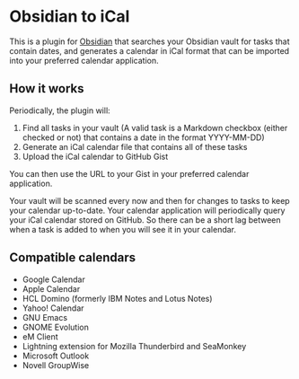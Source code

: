 # Obsidian to iCal

This is a plugin for [Obsidian](https://obsidian.md) that searches your Obsidian vault for tasks that contain dates, and generates a calendar in iCal format that can be imported into your preferred calendar application.

## How it works

Periodically, the plugin will:

1. Find all tasks in your vault (A valid task is a Markdown checkbox (either checked or not) that contains a date in the format YYYY-MM-DD)
2. Generate an iCal calendar file that contains all of these tasks
3. Upload the iCal calendar to GitHub Gist

You can then use the URL to your Gist in your preferred calendar application.

Your vault will be scanned every now and then for changes to tasks to keep your calendar up-to-date. Your calendar application will periodically query your iCal calendar stored on GitHub. So there can be a short lag between when a task is added to when you will see it in your calendar.

## Compatible calendars

* Google Calendar
* Apple Calendar
* HCL Domino (formerly IBM Notes and Lotus Notes)
* Yahoo! Calendar
* GNU Emacs
* GNOME Evolution
* eM Client
* Lightning extension for Mozilla Thunderbird and SeaMonkey
* Microsoft Outlook
* Novell GroupWise

